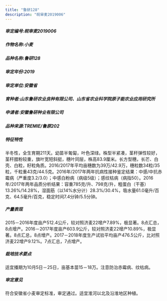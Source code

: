 ```yaml
---
title: "鲁研128"
description: "皖审麦2019006"
---
```

##### 审定编号:皖审麦2019006

##### 作物名称:小麦

##### 品种名称:鲁研128

##### 审定年份:2019

##### 审定单位:安徽省

##### 育种者:山东鲁研农业良种有限公司、山东省农业科学院原子能农业应用研究所

##### 申请者:安徽鲁研种业有限公司

##### 品种来源:TREMIE/鲁原202

##### 特征特性
半冬性，全生育期211天。幼苗半匍匐，叶色深绿。株型半紧凑，茎秆弹性较好，茎秆腊粉较重，旗叶宽短斜挺，穗叶同层，株高83.9厘米。长方型穗，长芒、白壳、白粒，籽粒角质。2016/2017年平均亩穗数为39万/42.9万，穗粒数34粒/35粒，千粒重43克/44.5克。2016年/2017年两年抗病性接种鉴定结果：中感/中抗赤霉病（严重度3.2/3.0）；中感白粉病（病级5级）；感纹枯病（病指50）。2016年/2017年两年品质分析结果：容重785克/升、798克/升，粗蛋白（干基）13.26%/14.28%，湿面筋（以14%水分计）28.3%/30.4%，吸水量61.0毫升/百克、64.5毫升/百克，稳定时间7.4分钟/5.5分钟。

##### 产量表现
2015－2016年度亩产512.4公斤，较对照济麦22增产7.89%，极显著。8点汇总，8点增产。2016－2017年度亩产603.9公斤，较对照济麦22增产10.89%，极显著。8点汇总，8点增产。2017－2018年度生产试验平均亩产476.5公斤，比对照济麦22增产9.12%。7点汇总，7点增产。

##### 栽培技术要点
适宜播期为10月5日－25日，亩基本苗15－18万。注意防治赤霉病、纹枯病。

##### 审定意见
符合安徽省小麦审定标准，审定通过。适宜淮河以北及沿淮地区种植。

